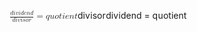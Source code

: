 <span class="katex"><span class="katex-mathml"><math xmlns="http://www.w3.org/1998/Math/MathML"><semantics><mrow><mfrac><mrow><mi>d</mi><mi>i</mi><mi>v</mi><mi>i</mi><mi>d</mi><mi>e</mi><mi>n</mi><mi>d</mi></mrow><mrow><mi>d</mi><mi>i</mi><mi>v</mi><mi>i</mi><mi>s</mi><mi>o</mi><mi>r</mi></mrow></mfrac><mo>=</mo><mi>q</mi><mi>u</mi><mi>o</mi><mi>t</mi><mi>i</mi><mi>e</mi><mi>n</mi><mi>t</mi></mrow><annotation encoding="application/x-tex">\frac{dividend}{divisor} = quotient</annotation></semantics></math></span><span class="katex-html" aria-hidden="true"><span class="base"><span class="strut" style="height:1.2251079999999999em;vertical-align:-0.345em;"></span><span class="mord"><span class="mopen nulldelimiter"></span><span class="mfrac"><span class="vlist-t vlist-t2"><span class="vlist-r"><span class="vlist" style="height:0.8801079999999999em;"><span style="top:-2.6550000000000002em;"><span class="pstrut" style="height:3em;"></span><span class="sizing reset-size6 size3 mtight"><span class="mord mtight"><span class="mord mathnormal mtight">d</span><span class="mord mathnormal mtight">i</span><span class="mord mathnormal mtight" style="margin-right:0.03588em;">v</span><span class="mord mathnormal mtight">i</span><span class="mord mathnormal mtight">s</span><span class="mord mathnormal mtight">o</span><span class="mord mathnormal mtight" style="margin-right:0.02778em;">r</span></span></span></span><span style="top:-3.23em;"><span class="pstrut" style="height:3em;"></span><span class="frac-line" style="border-bottom-width:0.04em;"></span></span><span style="top:-3.394em;"><span class="pstrut" style="height:3em;"></span><span class="sizing reset-size6 size3 mtight"><span class="mord mtight"><span class="mord mathnormal mtight">d</span><span class="mord mathnormal mtight">i</span><span class="mord mathnormal mtight" style="margin-right:0.03588em;">v</span><span class="mord mathnormal mtight">i</span><span class="mord mathnormal mtight">d</span><span class="mord mathnormal mtight">e</span><span class="mord mathnormal mtight">n</span><span class="mord mathnormal mtight">d</span></span></span></span></span><span class="vlist-s">​</span></span><span class="vlist-r"><span class="vlist" style="height:0.345em;"><span></span></span></span></span></span><span class="mclose nulldelimiter"></span></span><span class="mspace" style="margin-right:0.2777777777777778em;"></span><span class="mrel">=</span><span class="mspace" style="margin-right:0.2777777777777778em;"></span></span><span class="base"><span class="strut" style="height:0.85396em;vertical-align:-0.19444em;"></span><span class="mord mathnormal" style="margin-right:0.03588em;">q</span><span class="mord mathnormal">u</span><span class="mord mathnormal">o</span><span class="mord mathnormal">t</span><span class="mord mathnormal">i</span><span class="mord mathnormal">e</span><span class="mord mathnormal">n</span><span class="mord mathnormal">t</span></span></span></span>